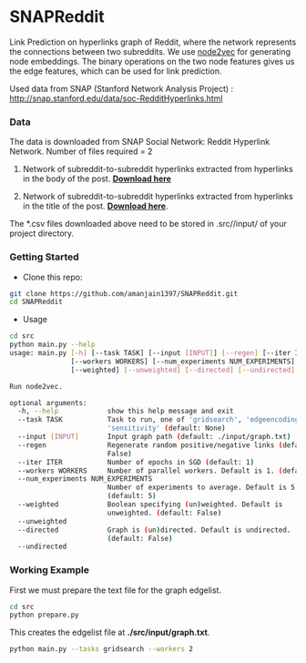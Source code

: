 # SNAPReddit
Link Prediction on hyperlinks graph of Reddit, where the network represents the connections between two subreddits. We use [node2vec](https://snap.stanford.edu/node2vec/) for generating node embeddings. The binary operations on the two node features gives us the edge features, which can be used for link prediction.  

Used data from SNAP (Stanford Network Analysis Project) : http://snap.stanford.edu/data/soc-RedditHyperlinks.html

### Data
The data is downloaded from SNAP Social Network: Reddit Hyperlink Network.
Number of files required = 2

1) Network of subreddit-to-subreddit hyperlinks extracted from hyperlinks in the body of the post. [**Download here**](http://snap.stanford.edu/data/soc-redditHyperlinks-body.tsv)

2) Network of subreddit-to-subreddit hyperlinks extracted from hyperlinks in the title of the post. [**Download here**](http://snap.stanford.edu/data/soc-redditHyperlinks-title.tsv).

The *.csv files downloaded above need to be stored in .src//input/ of your project directory.

### Getting Started
- Clone this repo:
```bash
git clone https://github.com/amanjain1397/SNAPReddit.git
cd SNAPReddit
```
- Usage
```bash
cd src
python main.py --help
usage: main.py [-h] [--task TASK] [--input [INPUT]] [--regen] [--iter ITER]
               [--workers WORKERS] [--num_experiments NUM_EXPERIMENTS]
               [--weighted] [--unweighted] [--directed] [--undirected]

Run node2vec.

optional arguments:
  -h, --help            show this help message and exit
  --task TASK           Task to run, one of 'gridsearch', 'edgeencoding', and
                        'sensitivity' (default: None)
  --input [INPUT]       Input graph path (default: ./input/graph.txt)
  --regen               Regenerate random positive/negative links (default:
                        False)
  --iter ITER           Number of epochs in SGD (default: 1)
  --workers WORKERS     Number of parallel workers. Default is 1. (default: 1)
  --num_experiments NUM_EXPERIMENTS
                        Number of experiments to average. Default is 5.
                        (default: 5)
  --weighted            Boolean specifying (un)weighted. Default is
                        unweighted. (default: False)
  --unweighted
  --directed            Graph is (un)directed. Default is undirected.
                        (default: False)
  --undirected
```

### Working Example
First we must prepare the text file for the graph edgelist.
```bash
cd src
python prepare.py
```
This creates the edgelist file at **./src/input/graph.txt**.
```bash
python main.py --tasks gridsearch --workers 2
```
